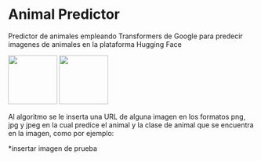 # Animal Predictor

Predictor de animales empleando Transformers de Google para predecir imagenes de animales en la plataforma Hugging Face

<img src="http://2.bp.blogspot.com/-LfB9P5GRyIY/VjETrBoHwHI/AAAAAAAAH4Q/5naYJfDbPqM/s1600/google_buscador.png" width="100px"> <img src="https://workable-application-form.s3.amazonaws.com/advanced/production/61557f91d9510741dc62e7f8/c3635b59-a3d2-444a-b636-a9d0061dcdde" width="100px">

Al algoritmo se le inserta una URL de alguna imagen en los formatos png, jpg y jpeg en la cual predice el animal y la clase de animal que se encuentra en la imagen, como por ejemplo:

*insertar imagen de prueba
